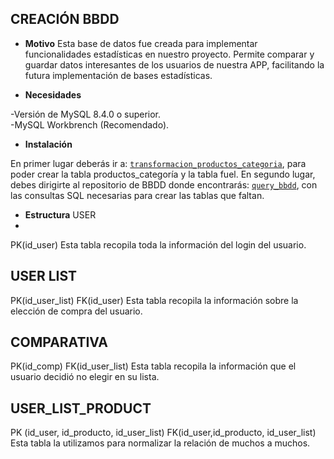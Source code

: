 
## CREACIÓN BBDD

- **Motivo**
Esta base de datos fue creada para implementar funcionalidades estadísticas en nuestro proyecto. Permite comparar y guardar datos interesantes de los usuarios de nuestra APP, facilitando la futura implementación de bases estadísticas.

- **Necesidades**

-Versión de MySQL 8.4.0 o superior.  
-MySQL Workbrench (Recomendado).

- **Instalación**

En primer lugar deberás ir a:
 [`transformacion_productos_categoria`](https://github.com/RATONESCOLORAOS/ETL/tree/main/Data/src), para poder crear la tabla productos_categoría y la tabla fuel. 
 En segundo lugar, debes dirigirte al repositorio de BBDD donde encontrarás:  [`query_bbdd`](https://github.com/RATONESCOLORAOS/BBDD), con las consultas SQL necesarias para crear las tablas que faltan.

 - **Estructura**
USER
 -
  PK(id_user)
  Esta tabla recopila toda la información del login del usuario.

  USER LIST 
  -
  PK(id_user_list)
  FK(id_user)
  Esta tabla recopila la información sobre la elección de compra del usuario. 

 COMPARATIVA
 -
 PK(id_comp)
 FK(id_user_list)
 Esta tabla recopila la información que el usuario decidió no elegir en su lista. 

 USER_LIST_PRODUCT
 - 
 PK (id_user, id_producto, id_user_list)
 FK(id_user,id_producto, id_user_list)
 Esta tabla la utilizamos para normalizar la relación de muchos a muchos.
